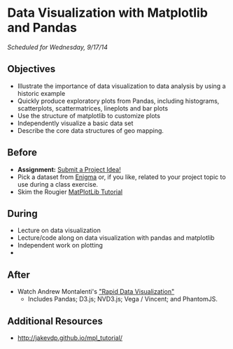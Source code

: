 # Data Visualization with Matplotlib and Pandas

*Scheduled for Wednesday, 9/17/14*

## Objectives


* Illustrate the importance of data visualization to data analysis by using a historic example
* Quickly produce exploratory plots from Pandas, including histograms, scatterplots, scattermatrices, lineplots and bar plots
* Use the structure of matplotlib to customize plots
* Independently visualize a basic data set
* Describe the core data structures of geo mapping.



## Before

* **Assignment:** [Submit a Project Idea!](../project_idea_submission.md)
* Pick a dataset from [Enigma](https://github.com/TeachingDataScience/data-science-course/blob/forstudentviewing/s_data_sources/enigma.md) or, if you like, related to your project topic to use during a class exercise.
* Skim the Rougier [MatPlotLib Tutorial](http://www.loria.fr/~rougier/teaching/matplotlib/)

  
## During

* Lecture on data visualization
* Lecture/code along on data visualization with pandas and matplotlib
* Independent work on plotting
* 

## After

* Watch Andrew Montalenti's ["Rapid Data Visualization"](http://vimeo.com/79580138)
   * Includes Pandas; D3.js; NVD3.js; Vega / Vincent; and PhantomJS. 


## Additional Resources

* http://jakevdp.github.io/mpl_tutorial/

